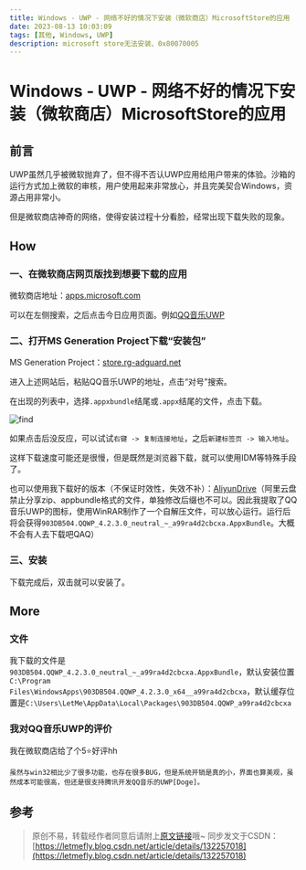 ```yaml
---
title: Windows - UWP - 网络不好的情况下安装（微软商店）MicrosoftStore的应用
date: 2023-08-13 10:03:09
tags: [其他, Windows, UWP]
description: microsoft store无法安装、0x80070005
---
```


# Windows - UWP - 网络不好的情况下安装（微软商店）MicrosoftStore的应用

## 前言

UWP虽然几乎被微软抛弃了，但不得不否认UWP应用给用户带来的体验。沙箱的运行方式加上微软的审核，用户使用起来非常放心，并且完美契合Windows，资源占用非常小。

但是微软商店神奇的网络，使得安装过程十分看脸，经常出现下载失败的现象。

## How

### 一、在微软商店网页版找到想要下载的应用

微软商店地址：[apps.microsoft.com](https://apps.microsoft.com)

可以在左侧搜索，之后点击今日应用页面。例如[QQ音乐UWP](https://apps.microsoft.com/store/detail/qq%E9%9F%B3%E4%B9%90uwp/9WZDNCRFJ1Q1)

### 二、打开MS Generation Project下载“安装包”

MS Generation Project：[store.rg-adguard.net](https://store.rg-adguard.net/)

进入上述网站后，粘贴QQ音乐UWP的地址，点击“对号”搜索。

在出现的列表中，选择```.appxbundle```结尾或```.appx```结尾的文件，点击下载。

![find](https://cors.tisfy.eu.org/https://img-blog.csdnimg.cn/31e4af1ff8264c8cb1bdf8f4971c4b9b.png)

如果点击后没反应，可以试试```右键 -> 复制连接地址```，之后```新建标签页 -> 输入地址```。

这样下载速度可能还是很慢，但是既然是浏览器下载，就可以使用IDM等特殊手段了。

也可以使用我下载好的版本（不保证时效性，失效不补）：[AliyunDrive](https://www.aliyundrive.com/s/eJaoesB1tUr)（阿里云盘禁止分享zip、appbundle格式的文件，单独修改后缀也不可以。因此我提取了QQ音乐UWP的图标，使用WinRAR制作了一个自解压文件，可以放心运行。运行后将会获得```903DB504.QQWP_4.2.3.0_neutral_~_a99ra4d2cbcxa.AppxBundle```。大概不会有人去下载吧QAQ）

### 三、安装

下载完成后，双击就可以安装了。

## More

### 文件

我下载的文件是```903DB504.QQWP_4.2.3.0_neutral_~_a99ra4d2cbcxa.AppxBundle```，默认安装位置```C:\Program Files\WindowsApps\903DB504.QQWP_4.2.3.0_x64__a99ra4d2cbcxa```，默认缓存位置是```C:\Users\LetMe\AppData\Local\Packages\903DB504.QQWP_a99ra4d2cbcxa```

### 我对QQ音乐UWP的评价

我在微软商店给了个5⭐好评hh

```
虽然与win32相比少了很多功能，也存在很多BUG，但是系统开销是真的小，界面也算美观，虽然成本可能很高，但还是很支持腾讯开发QQ音乐的UWP[Doge]。
```

## 参考

> 原创不易，转载经作者同意后请附上[原文链接](https://blog.tisfy.eu.org/2023/08/13/Other-Windows-UWP-InstallingUWPinMSStoreUsingTroubleInternet/)哦~
> 同步发文于CSDN：[https://letmefly.blog.csdn.net/article/details/132257018](https://letmefly.blog.csdn.net/article/details/132257018)
